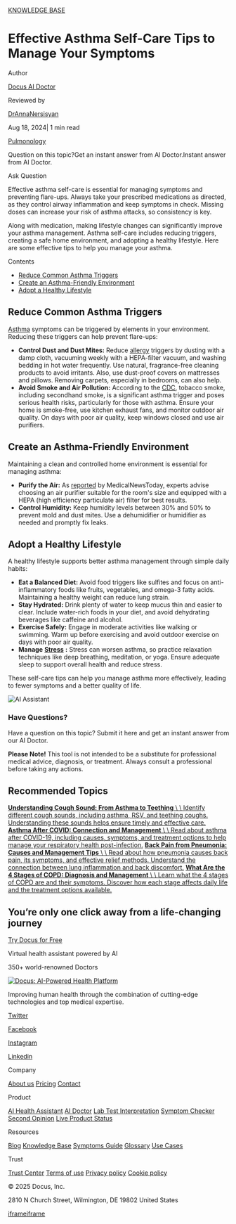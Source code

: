 [KNOWLEDGE BASE](https://docus.ai/knowledge-base)

# Effective Asthma Self-Care Tips to Manage Your Symptoms

Author

[Docus AI Doctor](https://docus.ai/ai-doctor)

Reviewed by

[DrAnnaNersisyan](https://docus.ai/author/dr-anna-nersisyan)

Aug 18, 2024\| 1 min read

[Pulmonology](https://docus.ai/tags/pulmonology)

Question on this topic?Get an instant answer from AI Doctor.Instant answer from AI Doctor.

Ask Question

Effective asthma self-care is essential for managing symptoms and preventing flare-ups. Always take your prescribed medications as directed, as they control airway inflammation and keep symptoms in check. Missing doses can increase your risk of asthma attacks, so consistency is key.

Along with medication, making lifestyle changes can significantly improve your asthma management. Asthma self-care includes reducing triggers, creating a safe home environment, and adopting a healthy lifestyle. Here are some effective tips to help you manage your asthma.

Contents

- [Reduce Common Asthma Triggers](https://docus.ai/knowledge-base/asthma-self-care#reduce-common-asthma-triggers)
- [Create an Asthma-Friendly Environment](https://docus.ai/knowledge-base/asthma-self-care#create-an-asthma-friendly-environment)
- [Adopt a Healthy Lifestyle](https://docus.ai/knowledge-base/asthma-self-care#adopt-a-healthy-lifestyle)

## Reduce Common Asthma Triggers

[Asthma](https://docus.ai/symptoms-guide/asthma) symptoms can be triggered by elements in your environment. Reducing these triggers can help prevent flare-ups:

- **Control Dust and Dust Mites:** Reduce [allergy](https://docus.ai/tags/allergy) triggers by dusting with a damp cloth, vacuuming weekly with a HEPA-filter vacuum, and washing bedding in hot water frequently. Use natural, fragrance-free cleaning products to avoid irritants. Also, use dust-proof covers on mattresses and pillows. Removing carpets, especially in bedrooms, can also help.
- **Avoid Smoke and Air Pollution:** According to the [CDC](https://www.cdc.gov/tobacco/campaign/tips/diseases/secondhand-smoke-asthma.html), tobacco smoke, including secondhand smoke, is a significant asthma trigger and poses serious health risks, particularly for those with asthma. Ensure your home is smoke-free, use kitchen exhaust fans, and monitor outdoor air quality. On days with poor air quality, keep windows closed and use air purifiers.

## Create an Asthma-Friendly Environment

Maintaining a clean and controlled home environment is essential for managing asthma:

- **Purify the Air:** As [reported](https://www.medicalnewstoday.com/articles/air-purifier-for-asthma) by MedicalNewsToday, experts advise choosing an air purifier suitable for the room's size and equipped with a HEPA (high efficiency particulate air) filter for best results.
- **Control Humidity:** Keep humidity levels between 30% and 50% to prevent mold and dust mites. Use a dehumidifier or humidifier as needed and promptly fix leaks.

## Adopt a Healthy Lifestyle

A healthy lifestyle supports better asthma management through simple daily habits:

- **Eat a Balanced Diet:** Avoid food triggers like sulfites and focus on anti-inflammatory foods like fruits, vegetables, and omega-3 fatty acids. Maintaining a healthy weight can reduce lung strain.
- **Stay Hydrated:** Drink plenty of water to keep mucus thin and easier to clear. Include water-rich foods in your diet, and avoid dehydrating beverages like caffeine and alcohol.
- **Exercise Safely:** Engage in moderate activities like walking or swimming. Warm up before exercising and avoid outdoor exercise on days with poor air quality.
- **Manage** [**Stress**](https://docus.ai/tags/stress) **:** Stress can worsen asthma, so practice relaxation techniques like deep breathing, meditation, or yoga. Ensure adequate sleep to support overall health and reduce stress.

These self-care tips can help you manage asthma more effectively, leading to fewer symptoms and a better quality of life.

![AI Assistant](https://docus.ai/images/small-assistant.png)

### Have Questions?

Have a question on this topic? Submit it here and get an instant answer from our AI Doctor.

**Please Note!** This tool is not intended to be a substitute for professional medical advice, diagnosis, or treatment. Always consult a professional before taking any actions.

## Recommended Topics

[**Understanding Cough Sound: From Asthma to Teething** \\
\\
Identify different cough sounds, including asthma, RSV, and teething coughs. Understanding these sounds helps ensure timely and effective care.](https://docus.ai/knowledge-base/understanding-cough-sound) [**Asthma After COVID: Connection and Management** \\
\\
Read about asthma after COVID-19, including causes, symptoms, and treatment options to help manage your respiratory health post-infection.](https://docus.ai/knowledge-base/asthma-after-covid) [**Back Pain from Pneumonia: Causes and Management Tips** \\
\\
Read about how pneumonia causes back pain, its symptoms, and effective relief methods. Understand the connection between lung inflammation and back discomfort.](https://docus.ai/knowledge-base/pneumonia-back-pain) [**What Are the 4 Stages of COPD: Diagnosis and Management** \\
\\
Learn what the 4 stages of COPD are and their symptoms. Discover how each stage affects daily life and the treatment options available.](https://docus.ai/knowledge-base/4-stages-of-copd)

## You’re only one click away from a life-changing journey

[Try Docus for Free](https://my.docus.ai/auth/signup)

Virtual health assistant powered by AI

350+ world-renowned Doctors

[![Docus: AI-Powered Health Platform](https://docus.ai/docus-dark-logo.svg)](https://docus.ai/)

Improving human health through the combination of cutting-edge technologies and top medical expertise.

[Twitter](https://twitter.com/docus_ai)

[Facebook](https://www.facebook.com/docusai)

[Instagram](https://www.instagram.com/docus.ai/)

[Linkedin](https://www.linkedin.com/company/docusai/)

Company

[About us](https://docus.ai/about-us) [Pricing](https://docus.ai/pricing) [Contact](https://docus.ai/contact)

Product

[AI Health Assistant](https://docus.ai/ai-health-assistant) [AI Doctor](https://docus.ai/ai-doctor) [Lab Test Interpretation](https://docus.ai/lab-test-interpretation) [Symptom Checker](https://docus.ai/symptom-checker) [Second Opinion](https://docus.ai/second-opinion) [Live Product Status](https://docus.statuspage.io/)

Resources

[Blog](https://docus.ai/blog) [Knowledge Base](https://docus.ai/knowledge-base) [Symptoms Guide](https://docus.ai/symptoms-guide) [Glossary](https://docus.ai/glossary) [Use Cases](https://docus.ai/use-cases)

Trust

[Trust Center](https://trust.docus.ai/) [Terms of use](https://docus.ai/terms-of-use) [Privacy policy](https://docus.ai/privacy-policy) [Cookie policy](https://docus.ai/cookie-policy)

© 2025 Docus, Inc.

2810 N Church Street, Wilmington, DE 19802 United States

[iframe](https://td.doubleclick.net/td/ga/rul?tid=G-C1NR4HEC74&gacid=1517224807.1741380467&gtm=45je5362v874030715z8849365654za200zb849365654&dma=0&gcs=G1--&gcd=13l3l3R3l5l1&npa=0&pscdl=noapi&aip=1&fledge=1&frm=0&tag_exp=102067808~102482433~102539968~102587591~102640600~102717422~102788824&z=2059806775)[iframe](https://td.doubleclick.net/td/rul/11076298198?random=1741380466688&cv=11&fst=1741380466688&fmt=3&bg=ffffff&guid=ON&async=1&gtm=45je5362v874030715z8849365654za200zb849365654&gcd=13l3l3R3l5l1&dma=0&tag_exp=102067808~102482433~102539968~102587591~102640600~102717422~102788824&u_w=1280&u_h=1024&url=https%3A%2F%2Fdocus.ai%2Fknowledge-base%2Fasthma-self-care&hn=www.googleadservices.com&frm=0&tiba=Effective%20Asthma%20Self-Care%20Tips%20to%20Manage%20Your%20Symptoms&npa=0&pscdl=noapi&auid=1552217483.1741380467&uaa=&uab=&uafvl=&uamb=0&uam=&uap=&uapv=&uaw=0&fledge=1&data=event%3Dgtag.config)
